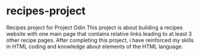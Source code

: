 # recipes-project
Recipes project for Project Odin
This project is about building a recipes website with one main page that contains relative links leading to at least 3 other recipe pages. After completing this project, i have reinforced my skills in HTML coding and knowledge about elements of the HTML language.